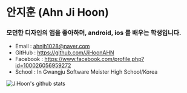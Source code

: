 
# 안지훈 (Ahn Ji Hoon) 
### 모던한 디자인의 앱을 좋아하며, android, ios 를 배우는 학생입니다.
- Email : ahnjh1028@naver.com
- GitHub : https://github.com/JiHoonAHN
- Facebook : https://www.facebook.com/profile.php?id=100026056959272
- School : In Gwangju Software Meister High School/Korea



![JiHoon's github stats](https://github-readme-stats.vercel.app/api?username=JiHoonAHN&show_icons=true&theme=tokyonight)



